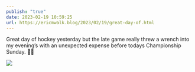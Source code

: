 ```yaml
---
publish: "true"
date: 2023-02-19 10:59:25
url: https://ericmwalk.blog/2023/02/19/great-day-of.html
---
```

Great day of hockey yesterday but the late game really threw a wrench into my evening’s with an unexpected expense before todays Championship Sunday. 💸🏒

![](https://ericmwalk.blog/uploads/2023/65eba5df80.jpg)